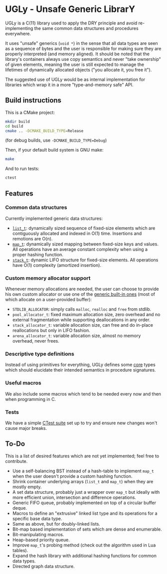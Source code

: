 UGLy - Unsafe Generic LibrarY
======

UGLy is a C(11) library used to apply the DRY principle and avoid re-implementing the same common data structures and procedures everywhere.

It uses "unsafe" generics (`void *`) in the sense that all data types are seen as a sequence of bytes and the user is responsible for making sure they are properly interpreted (and memory aligned).
It should be noted that the library's containers always use copy semantics and never "take ownership" of given elements, meaning the user is still expected to manage the lifetimes of dynamically allocated objects ("you allocate it, you free it").

The suggested use of UGLy would be as internal implementation for libraries which wrap it in a more "type-and-memory safe" API.


Build instructions
------

This is a CMake project:
```bash
mkdir build
cd build
cmake .. -DCMAKE_BUILD_TYPE=Release
```
(for debug builds, use `-DCMAKE_BUILD_TYPE=Debug`)

Then, if your default build system is GNU make:
```bash
make
```

And to run tests:
```bash
ctest
```


Features
------

### Common data structures

Currently implemented generic data structures:
- [`list_t`](include/ugly/list.h): dynamically sized sequence of fixed-size elements which are contiguously allocated and indexed in O(1) time. Insertions and remotions are O(n).
- [`map_t`](include/ugly/map.h): dynamically sized mapping between fixed-size keys and values. All operations have an average constant complexity when using a proper hashing function.
- [`stack_t`](include/ugly/stack.h): dynamic LIFO structure for fixed-size elements. All operations have O(1) complexity (amortized insertion).

### Custom memory allocator support

Whenever memory allocations are needed, the user can choose to provide his own custom allocator or use one of the [generic built-in ones](include/ugly/alloc.h) (most of which allocate on a user-provided buffer):
- `STDLIB_ALLOCATOR`: simply calls `malloc`, `realloc` and `free` from stdlib.
- `pool_allocator_t`: fixed maximum allocation size, zero overhead and no external fragmentation while supporting deallocations in any order.
- `stack_allocator_t`: variable allocation size, can free and do in-place reallocations but only in LIFO fashion.
- `arena_allocator_t`: variable allocation size, almost no memory overhead, never frees.

### Descriptive type definitions

Instead of using primitives for everything, UGLy defines some [core](include/ugly/core.h) types which should elucidate their intended semantics in procedure signatures.

### Useful macros

We also include some macros which tend to be needed every now and then when programming in C.

### Tests

We have a simple [CTest suite](test/) set up to try and ensure new changes won't cause major breaks.


To-Do
------

This is a list of desired features which are not yet implemented; feel free to contribute.

- Use a self-balancing BST instead of a hash-table to implement `map_t` when the user doesn't provide a custom hashing function.
- Shrink container underlying arrays (`list_t` and `map_t`) when they are mostly empty.
- A set data structure, probably just a wrapper over `map_t` but ideally with more efficient union, intersection and difference operations.
- Generic FIFO queue, probably implemented on top of a circular buffer deque.
- Macros to define an "extrusive" linked list type and its operations for a specific base data type.
- Same as above, but for doubly-linked lists.
- Bit-map based implementation of sets which are dense and enumerable.
- Bit-manipulating macros.
- Heap-based priority queue.
- Improve `map_t`'s probing method (check out the algorithm used in Lua tables).
- Expand the hash library with additional hashing functions for common data types.
- Directed graph data structure.
